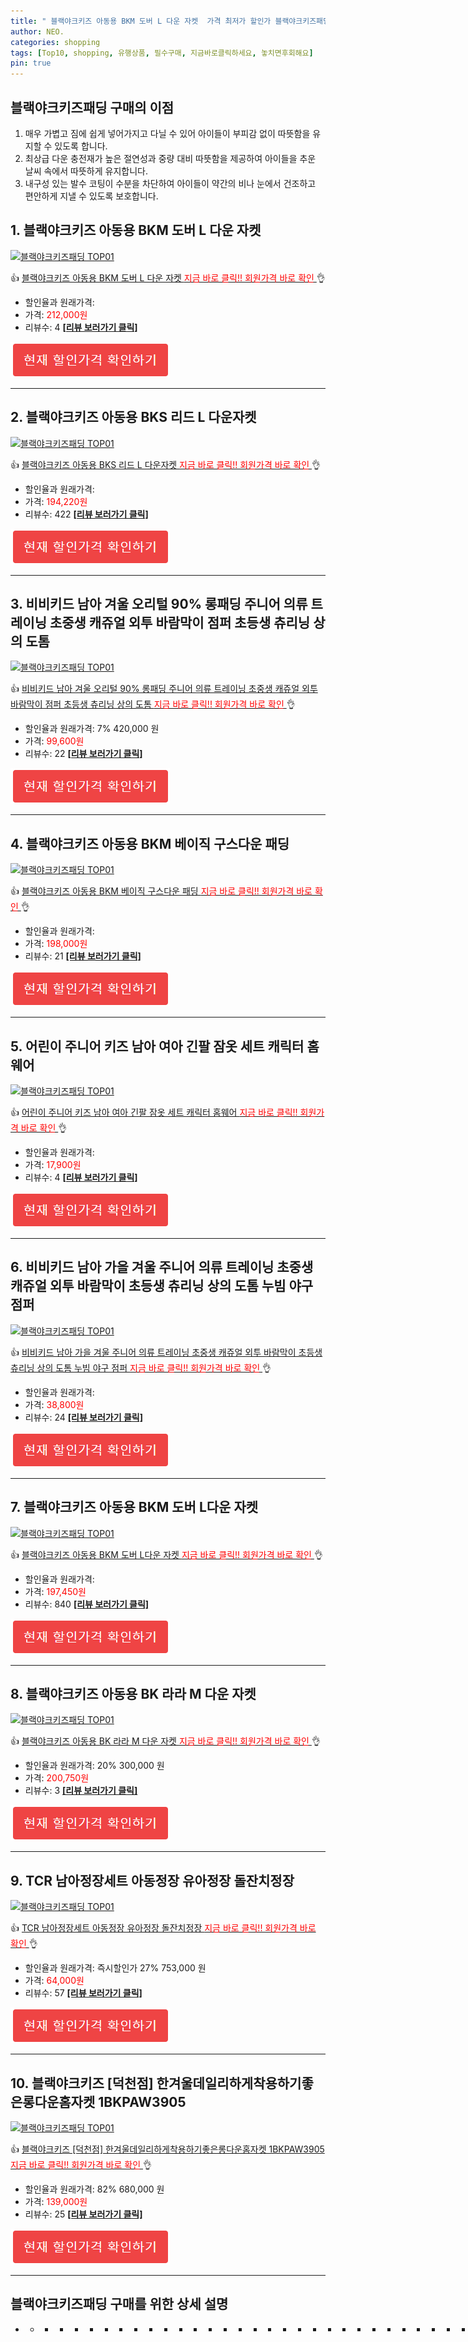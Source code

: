 ```yaml
---
title: " 블랙야크키즈 아동용 BKM 도버 L 다운 자켓  가격 최저가 할인가 블랙야크키즈패딩 최저가 추천 제품 비교"
author: NEO.
categories: shopping
tags: [Top10, shopping, 유행상품, 필수구매, 지금바로클릭하세요, 놓치면후회해요]
pin: true
---
```

## 블랙야크키즈패딩 구매의 이점
1. 매우 가볍고 짐에 쉽게 넣어가지고 다닐 수 있어 아이들이 부피감 없이 따뜻함을 유지할 수 있도록 합니다.
2. 최상급 다운 충전재가 높은 절연성과 중량 대비 따뜻함을 제공하여 아이들을 추운 날씨 속에서 따뜻하게 유지합니다.
3. 내구성 있는 발수 코팅이 수분을 차단하여 아이들이 약간의 비나 눈에서 건조하고 편안하게 지낼 수 있도록 보호합니다.

   

## 1.  블랙야크키즈 아동용 BKM 도버 L 다운 자켓 

[![블랙야크키즈패딩 TOP01](https://thumbnail9.coupangcdn.com/thumbnails/remote/490x490ex/image/retail/images/1507926920578171-ec18511c-53db-4184-b9f4-2114c7aeb7c1.jpg)](https://link.coupang.com/re/AFFSDP?lptag=AF3617701&subid=GithubCoopas&pageKey=7547941576&traceid=V0-153&itemId=19857331238&vendorItemId=87186898629)


👍 [ 블랙야크키즈 아동용 BKM 도버 L 다운 자켓  <font color=red> 지금 바로 클릭!! 회원가격 바로 확인 </font> ](https://link.coupang.com/re/AFFSDP?lptag=AF3617701&subid=GithubCoopas&pageKey=7547941576&traceid=V0-153&itemId=19857331238&vendorItemId=87186898629) 👌 


- 할인율과 원래가격: 
- 가격: <span style='color:red'>212,000원</span>
- 리뷰수: 4  [**[리뷰 보러가기 클릭]**](https://link.coupang.com/re/AFFSDP?lptag=AF3617701&subid=GithubCoopas&pageKey=7547941576&traceid=V0-153&itemId=19857331238&vendorItemId=87186898629)

[![](/discount_price.png)](https://link.coupang.com/re/AFFSDP?lptag=AF3617701&subid=GithubCoopas&pageKey=7547941576&traceid=V0-153&itemId=19857331238&vendorItemId=87186898629)

---


   

## 2.  블랙야크키즈 아동용 BKS 리드 L 다운자켓 

[![블랙야크키즈패딩 TOP01](https://thumbnail6.coupangcdn.com/thumbnails/remote/490x490ex/image/retail/images/2447306408591008-502c5f84-052d-475f-a723-549c1b671168.jpg)](https://link.coupang.com/re/AFFSDP?lptag=AF3617701&subid=GithubCoopas&pageKey=7604010888&traceid=V0-153&itemId=20091600973&vendorItemId=87186957564)


👍 [ 블랙야크키즈 아동용 BKS 리드 L 다운자켓  <font color=red> 지금 바로 클릭!! 회원가격 바로 확인 </font> ](https://link.coupang.com/re/AFFSDP?lptag=AF3617701&subid=GithubCoopas&pageKey=7604010888&traceid=V0-153&itemId=20091600973&vendorItemId=87186957564) 👌 


- 할인율과 원래가격: 
- 가격: <span style='color:red'>194,220원</span>
- 리뷰수: 422  [**[리뷰 보러가기 클릭]**](https://link.coupang.com/re/AFFSDP?lptag=AF3617701&subid=GithubCoopas&pageKey=7604010888&traceid=V0-153&itemId=20091600973&vendorItemId=87186957564)

[![](/discount_price.png)](https://link.coupang.com/re/AFFSDP?lptag=AF3617701&subid=GithubCoopas&pageKey=7604010888&traceid=V0-153&itemId=20091600973&vendorItemId=87186957564)

---


   

## 3.  비비키드 남아 겨울 오리털 90% 롱패딩 주니어 의류 트레이닝 초중생 캐쥬얼 외투 바람막이 점퍼 초등생 츄리닝 상의 도톰 

[![블랙야크키즈패딩 TOP01](https://thumbnail10.coupangcdn.com/thumbnails/remote/490x490ex/image/vendor_inventory/623f/816d7a8c203d3ff22b7a74498b0f37a7fea48a268bf3ea89dd6caf0dcae6.jpg)](https://link.coupang.com/re/AFFSDP?lptag=AF3617701&subid=GithubCoopas&pageKey=7729654354&traceid=V0-153&itemId=20767686744&vendorItemId=88175574336)


👍 [ 비비키드 남아 겨울 오리털 90% 롱패딩 주니어 의류 트레이닝 초중생 캐쥬얼 외투 바람막이 점퍼 초등생 츄리닝 상의 도톰  <font color=red> 지금 바로 클릭!! 회원가격 바로 확인 </font> ](https://link.coupang.com/re/AFFSDP?lptag=AF3617701&subid=GithubCoopas&pageKey=7729654354&traceid=V0-153&itemId=20767686744&vendorItemId=88175574336) 👌 


- 할인율과 원래가격: 7%  420,000   원
- 가격: <span style='color:red'>99,600원</span>
- 리뷰수: 22  [**[리뷰 보러가기 클릭]**](https://link.coupang.com/re/AFFSDP?lptag=AF3617701&subid=GithubCoopas&pageKey=7729654354&traceid=V0-153&itemId=20767686744&vendorItemId=88175574336)

[![](/discount_price.png)](https://link.coupang.com/re/AFFSDP?lptag=AF3617701&subid=GithubCoopas&pageKey=7729654354&traceid=V0-153&itemId=20767686744&vendorItemId=88175574336)

---


   

## 4.  블랙야크키즈 아동용 BKM 베이직 구스다운 패딩 

[![블랙야크키즈패딩 TOP01](https://thumbnail9.coupangcdn.com/thumbnails/remote/490x490ex/image/retail/images/2023/09/21/17/1/9347588c-312f-495c-a822-ba9d8d184ffd.jpg)](https://link.coupang.com/re/AFFSDP?lptag=AF3617701&subid=GithubCoopas&pageKey=7610768840&traceid=V0-153&itemId=20168159131&vendorItemId=87260418979)


👍 [ 블랙야크키즈 아동용 BKM 베이직 구스다운 패딩  <font color=red> 지금 바로 클릭!! 회원가격 바로 확인 </font> ](https://link.coupang.com/re/AFFSDP?lptag=AF3617701&subid=GithubCoopas&pageKey=7610768840&traceid=V0-153&itemId=20168159131&vendorItemId=87260418979) 👌 


- 할인율과 원래가격: 
- 가격: <span style='color:red'>198,000원</span>
- 리뷰수: 21  [**[리뷰 보러가기 클릭]**](https://link.coupang.com/re/AFFSDP?lptag=AF3617701&subid=GithubCoopas&pageKey=7610768840&traceid=V0-153&itemId=20168159131&vendorItemId=87260418979)

[![](/discount_price.png)](https://link.coupang.com/re/AFFSDP?lptag=AF3617701&subid=GithubCoopas&pageKey=7610768840&traceid=V0-153&itemId=20168159131&vendorItemId=87260418979)

---


   

## 5.  어린이 주니어 키즈 남아 여아 긴팔 잠옷 세트 캐릭터 홈웨어 

[![블랙야크키즈패딩 TOP01](https://thumbnail7.coupangcdn.com/thumbnails/remote/490x490ex/image/vendor_inventory/6015/5b7c6a6bf513722f42c9b992fdb997576ea8ad7f30bf24f725216473fe76.jpg)](https://link.coupang.com/re/AFFSDP?lptag=AF3617701&subid=GithubCoopas&pageKey=7670419481&traceid=V0-153&itemId=20460246405&vendorItemId=87539990122)


👍 [ 어린이 주니어 키즈 남아 여아 긴팔 잠옷 세트 캐릭터 홈웨어  <font color=red> 지금 바로 클릭!! 회원가격 바로 확인 </font> ](https://link.coupang.com/re/AFFSDP?lptag=AF3617701&subid=GithubCoopas&pageKey=7670419481&traceid=V0-153&itemId=20460246405&vendorItemId=87539990122) 👌 


- 할인율과 원래가격: 
- 가격: <span style='color:red'>17,900원</span>
- 리뷰수: 4  [**[리뷰 보러가기 클릭]**](https://link.coupang.com/re/AFFSDP?lptag=AF3617701&subid=GithubCoopas&pageKey=7670419481&traceid=V0-153&itemId=20460246405&vendorItemId=87539990122)

[![](/discount_price.png)](https://link.coupang.com/re/AFFSDP?lptag=AF3617701&subid=GithubCoopas&pageKey=7670419481&traceid=V0-153&itemId=20460246405&vendorItemId=87539990122)

---


   

## 6.  비비키드 남아 가을 겨울 주니어 의류 트레이닝 초중생 캐쥬얼 외투 바람막이 초등생 츄리닝 상의 도톰 누빔 야구 점퍼 

[![블랙야크키즈패딩 TOP01](https://thumbnail6.coupangcdn.com/thumbnails/remote/490x490ex/image/vendor_inventory/5012/a58e6a52862415d3c112fa73bbe669d53ac0b94c1ef6bf2a08b1cff1ceb3.png)](https://link.coupang.com/re/AFFSDP?lptag=AF3617701&subid=GithubCoopas&pageKey=7665956102&traceid=V0-153&itemId=20436233858&vendorItemId=88269596366)


👍 [ 비비키드 남아 가을 겨울 주니어 의류 트레이닝 초중생 캐쥬얼 외투 바람막이 초등생 츄리닝 상의 도톰 누빔 야구 점퍼  <font color=red> 지금 바로 클릭!! 회원가격 바로 확인 </font> ](https://link.coupang.com/re/AFFSDP?lptag=AF3617701&subid=GithubCoopas&pageKey=7665956102&traceid=V0-153&itemId=20436233858&vendorItemId=88269596366) 👌 


- 할인율과 원래가격: 
- 가격: <span style='color:red'>38,800원</span>
- 리뷰수: 24  [**[리뷰 보러가기 클릭]**](https://link.coupang.com/re/AFFSDP?lptag=AF3617701&subid=GithubCoopas&pageKey=7665956102&traceid=V0-153&itemId=20436233858&vendorItemId=88269596366)

[![](/discount_price.png)](https://link.coupang.com/re/AFFSDP?lptag=AF3617701&subid=GithubCoopas&pageKey=7665956102&traceid=V0-153&itemId=20436233858&vendorItemId=88269596366)

---


   

## 7.  블랙야크키즈 아동용 BKM 도버 L다운 자켓 

[![블랙야크키즈패딩 TOP01](https://thumbnail9.coupangcdn.com/thumbnails/remote/490x490ex/image/retail/images/2023/09/21/17/3/292b06c9-c7ca-4196-9617-6b8cf3c8eb95.jpg)](https://link.coupang.com/re/AFFSDP?lptag=AF3617701&subid=GithubCoopas&pageKey=7546541562&traceid=V0-153&itemId=19850340660&vendorItemId=87260418963)


👍 [ 블랙야크키즈 아동용 BKM 도버 L다운 자켓  <font color=red> 지금 바로 클릭!! 회원가격 바로 확인 </font> ](https://link.coupang.com/re/AFFSDP?lptag=AF3617701&subid=GithubCoopas&pageKey=7546541562&traceid=V0-153&itemId=19850340660&vendorItemId=87260418963) 👌 


- 할인율과 원래가격: 
- 가격: <span style='color:red'>197,450원</span>
- 리뷰수: 840  [**[리뷰 보러가기 클릭]**](https://link.coupang.com/re/AFFSDP?lptag=AF3617701&subid=GithubCoopas&pageKey=7546541562&traceid=V0-153&itemId=19850340660&vendorItemId=87260418963)

[![](/discount_price.png)](https://link.coupang.com/re/AFFSDP?lptag=AF3617701&subid=GithubCoopas&pageKey=7546541562&traceid=V0-153&itemId=19850340660&vendorItemId=87260418963)

---


   

## 8.  블랙야크키즈 아동용 BK 라라 M 다운 자켓 

[![블랙야크키즈패딩 TOP01](https://thumbnail10.coupangcdn.com/thumbnails/remote/490x490ex/image/retail/images/123608720621605-f942b73f-1cc1-43ec-a0eb-5b82fcb8e731.jpg)](https://link.coupang.com/re/AFFSDP?lptag=AF3617701&subid=GithubCoopas&pageKey=7633400806&traceid=V0-153&itemId=20129963459&vendorItemId=87224032884)


👍 [ 블랙야크키즈 아동용 BK 라라 M 다운 자켓  <font color=red> 지금 바로 클릭!! 회원가격 바로 확인 </font> ](https://link.coupang.com/re/AFFSDP?lptag=AF3617701&subid=GithubCoopas&pageKey=7633400806&traceid=V0-153&itemId=20129963459&vendorItemId=87224032884) 👌 


- 할인율과 원래가격: 20%  300,000   원
- 가격: <span style='color:red'>200,750원</span>
- 리뷰수: 3  [**[리뷰 보러가기 클릭]**](https://link.coupang.com/re/AFFSDP?lptag=AF3617701&subid=GithubCoopas&pageKey=7633400806&traceid=V0-153&itemId=20129963459&vendorItemId=87224032884)

[![](/discount_price.png)](https://link.coupang.com/re/AFFSDP?lptag=AF3617701&subid=GithubCoopas&pageKey=7633400806&traceid=V0-153&itemId=20129963459&vendorItemId=87224032884)

---


   

## 9.  TCR 남아정장세트 아동정장 유아정장 돌잔치정장 

[![블랙야크키즈패딩 TOP01](https://thumbnail7.coupangcdn.com/thumbnails/remote/490x490ex/image/vendor_inventory/aae9/d3107b144a94ac8cd9cb0839054f5e512a0766d7f245e9892f453eccf49d.jpg)](https://link.coupang.com/re/AFFSDP?lptag=AF3617701&subid=GithubCoopas&pageKey=5679483874&traceid=V0-153&itemId=9376089713&vendorItemId=3401734048)


👍 [ TCR 남아정장세트 아동정장 유아정장 돌잔치정장  <font color=red> 지금 바로 클릭!! 회원가격 바로 확인 </font> ](https://link.coupang.com/re/AFFSDP?lptag=AF3617701&subid=GithubCoopas&pageKey=5679483874&traceid=V0-153&itemId=9376089713&vendorItemId=3401734048) 👌 


- 할인율과 원래가격: 즉시할인가 27%  753,000   원
- 가격: <span style='color:red'>64,000원</span>
- 리뷰수: 57  [**[리뷰 보러가기 클릭]**](https://link.coupang.com/re/AFFSDP?lptag=AF3617701&subid=GithubCoopas&pageKey=5679483874&traceid=V0-153&itemId=9376089713&vendorItemId=3401734048)

[![](/discount_price.png)](https://link.coupang.com/re/AFFSDP?lptag=AF3617701&subid=GithubCoopas&pageKey=5679483874&traceid=V0-153&itemId=9376089713&vendorItemId=3401734048)

---


   

## 10.  블랙야크키즈 [덕천점] 한겨울데일리하게착용하기좋은롱다운홈자켓 1BKPAW3905 

[![블랙야크키즈패딩 TOP01](https://thumbnail10.coupangcdn.com/thumbnails/remote/490x490ex/image/vendor_inventory/2a65/96d8d428ec17d708c6d19d6f720f9228208302ba22d1bf7be52bf5171606.jpg)](https://link.coupang.com/re/AFFSDP?lptag=AF3617701&subid=GithubCoopas&pageKey=7728735580&traceid=V0-153&itemId=20762601213&vendorItemId=87832703903)


👍 [ 블랙야크키즈 [덕천점] 한겨울데일리하게착용하기좋은롱다운홈자켓 1BKPAW3905  <font color=red> 지금 바로 클릭!! 회원가격 바로 확인 </font> ](https://link.coupang.com/re/AFFSDP?lptag=AF3617701&subid=GithubCoopas&pageKey=7728735580&traceid=V0-153&itemId=20762601213&vendorItemId=87832703903) 👌 


- 할인율과 원래가격: 82%  680,000   원
- 가격: <span style='color:red'>139,000원</span>
- 리뷰수: 25  [**[리뷰 보러가기 클릭]**](https://link.coupang.com/re/AFFSDP?lptag=AF3617701&subid=GithubCoopas&pageKey=7728735580&traceid=V0-153&itemId=20762601213&vendorItemId=87832703903)

[![](/discount_price.png)](https://link.coupang.com/re/AFFSDP?lptag=AF3617701&subid=GithubCoopas&pageKey=7728735580&traceid=V0-153&itemId=20762601213&vendorItemId=87832703903)

---
## 블랙야크키즈패딩 구매를 위한 상세 설명
* * * * * * * * * * * * * * * * * * * * * * * * * * * * * * * * * * * * * * * * * * * * * * * * * * * * * * * * * * * * * * * * * * * * * * * * * * * * * * * * * * * * * * * * * * * * * * * * * * * * * * * * * * * * * * * * * * * * * * * * * * * * * * * * * * * * * * * * * * * * * * * * * * * * * * * * * * * * * * * * * * * * * * * * * * * * * * * * * * * * * * * * * * * * * * * * * * * * * * * * * * * * * * * * * * * * * * * * * * * * * * * * * * * * * * * * * * * * * * * * * * * * * * * * * * * * * * * * * * * * * * * * * * * * * * * * * * * * * * * * * * * * * * * * * * * * * * * * * * * * * * * * * * * * * * * * * * * * * * * * * * * * * * * * * * * * * * * * * * * * * * * * * * * * * * * * * * * * * * * * * * * * * * * * * * * * * * * * * * * * * * * * * * * * * * * * * * * * * * * * * * * * * * * * * * * * * * * * * * * * * * * * * * * * * * * * * * * * * * * * * * * * * * * * * * * * * * * * * * * * * * * * * * * * * * * * * * * * * * * * * * * * * * * * * * * * * * * * * * * * * * * * * * * * * * * * * * * * * * * * * * * * * * * * * * * * * * * * * * * * * * * * * * * * * * * * * * * * * * * * * * * * * * * * * * * * * * * * * * * * * * * * * * * * * * * * * * * * * * * * * * * * * * * * * * * * * * * * * * * * * * * * * * * * * * * * * * * * * * * * * * * * * * * * * * * * * * * * * * * * * * * * * * * * * * * * * * * * * * * * * * * * * * * * * * * * * * * * * * * * * * * * * * * * * * * * * * * * * * * * * * * * * * * * * * * * * * * * * * * * * * * * * * * * * * * * * * * * * * * * * ★ * * * * * * * * ￥ * * * * * * * * * ※ ￥ * * * * * * ☆ * * * * * * * * * * * * * * * * * * * * * * * * * * * * * * * ￥ * * * * * * * ￥ * ￥ * ￥ * * ☆ * * * * ☆ * * * * * * * * * * * * * * * ￥ * * * * * * * * * * * * * * * * * * * * * * * * * * * * * * * * * * * * * * * * ￥ * * * * * * * ☆ * * * * * * * * * * * * * * * * * * * * * * * * * * * * * * * * * * * ￥ * * * * * * * * * * * * * * * * * * * * * * * * * * * * * * * * * * * * * * * * * * * * * * * * * * * * * * * * * * *   * * * * ￥ * * * * * * * * * * * * * * * * * * * * * * * * * * * * * * * * * * * * * * * * * * * * * * * * * * * * * * * * * * * * * * * * * * * * * * * * * * * * * * * * ￥ * * * * * * * ☆ * * * * * * * * * * * * * * * * * * * * * * * * * * * * * * * * * * * * * * * * * * ※ ※ * * * * * ☆  * * ￥ * DLL
 * *  * ￥ * * * * * * * * * * ￥  * * *<br><br><br><br><br> [ ❤  이 포스팅은 쿠팡 파트너스 활동의 일환으로, 이에 따른 일정액의 수수료를 제공받습니다](https://link.coupang.com/a/bcEFyh)